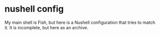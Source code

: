 # nushell config

My main shell is Fish, but here is a Nushell configuration that tries to match it.
It is incomplete, but here as an archive.
